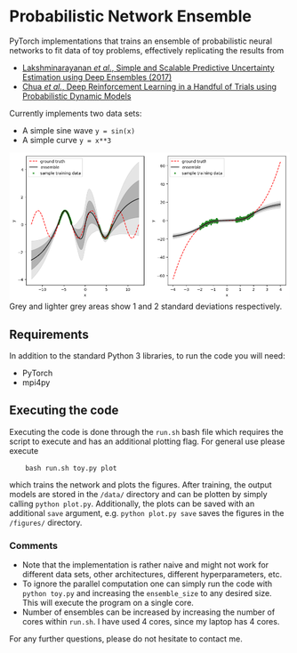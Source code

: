 # Probabilistic Network Ensemble 
PyTorch implementations that trains an ensemble of probabilistic neural networks to fit data of toy problems, effectively replicating the results from
* [Lakshminarayanan _et al._, Simple and Scalable Predictive Uncertainty Estimation using Deep Ensembles (2017)](https://papers.nips.cc/paper/7219-simple-and-scalable-predictive-uncertainty-estimation-using-deep-ensembles.pdf)
* [Chua _et al._, Deep Reinforcement Learning in a Handful of Trials using Probabilistic Dynamic Models](https://arxiv.org/abs/1805.12114)

Currently implements two data sets: 
* A simple sine wave `y = sin(x)`
* A simple curve `y = x**3`

![results](figures/results.png)
Grey and lighter grey areas show 1 and 2 standard deviations respectively.

## Requirements
In addition to the standard Python 3 libraries, to run the code you will need:
* PyTorch
* mpi4py

## Executing the code
Executing the code is done through the `run.sh` bash file which requires the script to execute and has an additional plotting flag. For general use please execute
```
    bash run.sh toy.py plot
```
which trains the network and plots the figures. After training, the output models are stored in the `/data/` directory and can be plotten by simply calling `python plot.py`. Additionally, the plots can be saved with an additional `save` argument, e.g. `python plot.py save` saves the figures in the `/figures/` directory.

### Comments
* Note that the implementation is rather naive and might not work for different data sets, other architectures, different hyperparameters, etc.
* To ignore the parallel computation one can simply run the code with `python toy.py` and increasing the `ensemble_size` to any desired size. This will execute the program on a single core.
* Number of ensembles can be increased by increasing the number of cores within `run.sh`. I have used 4 cores, since my laptop has 4 cores.

For any further questions, please do not hesitate to contact me.
